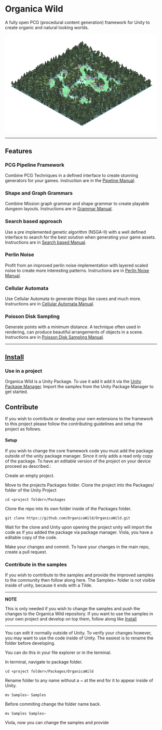 # Organica Wild

A fully open PCG (procedural content generation) framework for Unity to create organic and natural looking worlds.

![image](Images~/image_introduction.png)

---

## Features

### PCG Pipeline Framework

Combine PCG Techniques in a defined interface to create stunning generators for your games. 
Instruction are in the [Pipeline Manual](Framework/Pipeline).


### Shape and Graph Grammars

Combine Mission graph grammar and shape grammar to create playable dungeon layouts.
Instructions are in [Grammar Manual](Framework/GraphGrammar).



### Search based approach

Use a pre implemented genetic algorithm (NSGA-II) with a well defined interface to search for the best solution when generating your game assets. 
Instructions are in [Search based Manual](Framework/Evolutionary).



### Perlin Noise

Profit from an improved perlin noise implementation with layered scaled noise to create more interesting patterns.
Instructions are in [Perlin Noise Manual](Framework/Perlin%20Noise).


### Cellular Automata

Use Cellular Automata to generate things like caves and much more.
Instructions are in [Cellular Automata Manual](Framework/Cellular%20Automata).


### Poisson Disk Sampling

Generate points with a minimum distance. A technique often used in rendering, can produce beautiful arrangements of objects in a scene.
Instructions are in [Poisson Disk Sampling Manual](Framework/Poisson%20Disk%20Sampling).

---

## [Install](#install)  

### Use in a project

Organica Wild is a Unity Package. To use it add it add it via the [Unity Package Manager](https://docs.unity3d.com/Manual/upm-ui-giturl.html).
Import the samples from the Unity Package Manager to get started.

## Contribute

If you wish to contribute or develop your own extensions to the framework to this project please follow the contributing guidelines and setup the project as follows.

#### Setup

If you wish to change the core framework code you must add the package outside of the unity package manager. Since it only adds a read only copy of the package.
To have an editable version of the project on your device proceed as described.:

Create an empty project.

Move to the projects Packages folder. Clone the project into the Packages/ folder of the Unity Project

```
cd <project folder>/Packages
```

Clone the repo into its own folder inside of the Packages folder.

```
git clone https://github.com/OrganicaWild/OrganicaWild.git
```

Wait for the clone and Unity upon opening the project unity will import the code as if you added the package via package manager.
Viola, you have a editable copy of the code.

Make your changes and commit.
To have your changes in the main repo, create a pull request.


### Contribute in the samples

If you wish to contribute to the samples and provide the improved samples to the community then follow along here.
The Samples~ folder is not visible inside of unity, because it ends with a Tilde.

---
**NOTE**

This is only needed if you wish to change the samples and push the changes to the Organica Wild repository. If you want to use the samples in your own project and develop on top them, follow along like [Install](#install)

---

You can edit it normally outside of Unity. To verify your changes however, you may want to use the code inside of Unity.
The easiest is to rename the folder before developing. 

You can do this in your file explorer or in the terminal.

In terminal, navigate to package folder.
```
cd <project folder>/Packages/OrganicaWild
```
Rename folder to any name without a ~ at the end for it to appear inside of Unity.
```
mv Samples~ Samples
```
Before commiting change the folder name back.
```
mv Samples Samples~
```

Viola, now you can change the samples and provide 